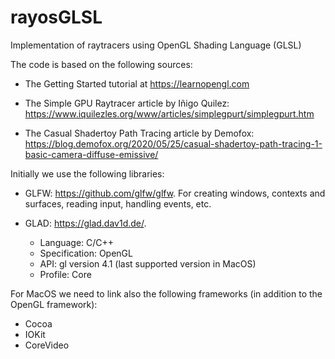 # rayosGLSL
Implementation of raytracers using OpenGL Shading Language (GLSL)

The code is based on the following sources:

- The Getting Started tutorial at https://learnopengl.com 

- The Simple GPU Raytracer article by Iñigo Quilez: https://www.iquilezles.org/www/articles/simplegpurt/simplegpurt.htm

- The Casual Shadertoy Path Tracing article by Demofox: https://blog.demofox.org/2020/05/25/casual-shadertoy-path-tracing-1-basic-camera-diffuse-emissive/

Initially we use the following libraries:

- GLFW: https://github.com/glfw/glfw. For creating windows, contexts and surfaces, reading input, handling events, etc.

- GLAD: https://glad.dav1d.de/. 

   - Language: C/C++
   - Specification: OpenGL
   - API: gl version 4.1 (last supported version in MacOS)
   - Profile: Core

For MacOS we need to link also the following frameworks (in addition to the OpenGL framework):

- Cocoa
- IOKit
- CoreVideo